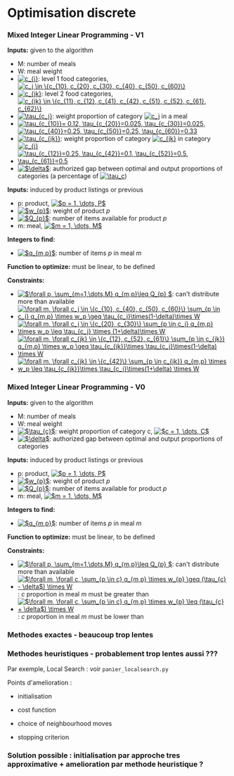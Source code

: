 # Optimisation discrete

### Mixed Integer Linear Programming - V1

**Inputs:** given to the algorithm

* M: number of meals
* W: meal weight
* <a href="https://www.codecogs.com/eqnedit.php?latex=c_{j}" target="_blank"><img src="https://latex.codecogs.com/gif.latex?c_{j}" title="c_{j}" /></a>: level 1 food categories, <a href="https://www.codecogs.com/eqnedit.php?latex=c_j&space;\in&space;\{c_{10},&space;c_{20},&space;c_{30},&space;c_{40},&space;c_{50},&space;c_{60}\}" target="_blank"><img src="https://latex.codecogs.com/gif.latex?c_j&space;\in&space;\{c_{10},&space;c_{20},&space;c_{30},&space;c_{40},&space;c_{50},&space;c_{60}\}" title="c_j \in \{c_{10}, c_{20}, c_{30}, c_{40}, c_{50}, c_{60}\}" /></a>
* <a href="https://www.codecogs.com/eqnedit.php?latex=c_{jk}" target="_blank"><img src="https://latex.codecogs.com/gif.latex?c_{jk}" title="c_{jk}" /></a>: level 2 food categories, <a href="https://www.codecogs.com/eqnedit.php?latex=c_{jk}&space;\in&space;\{c_{11},&space;c_{12},&space;c_{41},&space;c_{42},&space;c_{51},&space;c_{52},&space;c_{61},&space;c_{62}\}" target="_blank"><img src="https://latex.codecogs.com/gif.latex?c_{jk}&space;\in&space;\{c_{11},&space;c_{12},&space;c_{41},&space;c_{42},&space;c_{51},&space;c_{52},&space;c_{61},&space;c_{62}\}" title="c_{jk} \in \{c_{11}, c_{12}, c_{41}, c_{42}, c_{51}, c_{52}, c_{61}, c_{62}\}" /></a>
* <a href="https://www.codecogs.com/eqnedit.php?latex=\tau_{c_j}" target="_blank"><img src="https://latex.codecogs.com/gif.latex?\tau_{c_j}" title="\tau_{c_j}" /></a>: weight proportion of category <a href="https://www.codecogs.com/eqnedit.php?latex=c_j" target="_blank"><img src="https://latex.codecogs.com/gif.latex?c_j" title="c_j" /></a> in a meal
* <a href="https://www.codecogs.com/eqnedit.php?latex=\inline&space;\tau_{c_{10}}=&space;0.12,&space;\tau_{c_{20}}=0.025,&space;\tau_{c_{30}}=0.025" target="_blank"><img src="https://latex.codecogs.com/gif.latex?\inline&space;\tau_{c_{10}}=&space;0.12,&space;\tau_{c_{20}}=0.025,&space;\tau_{c_{30}}=0.025" title="\tau_{c_{10}}= 0.12, \tau_{c_{20}}=0.025, \tau_{c_{30}}=0.025" /></a>, <a href="https://www.codecogs.com/eqnedit.php?latex=\inline&space;\tau_{c_{40}}=0.25,&space;\tau_{c_{50}}=0.25,&space;\tau_{c_{60}}=0.33" target="_blank"><img src="https://latex.codecogs.com/gif.latex?\inline&space;\tau_{c_{40}}=0.25,&space;\tau_{c_{50}}=0.25,&space;\tau_{c_{60}}=0.33" title="\tau_{c_{40}}=0.25, \tau_{c_{50}}=0.25, \tau_{c_{60}}=0.33" /></a>
* <a href="https://www.codecogs.com/eqnedit.php?latex=\tau_{c_{jk}}" target="_blank"><img src="https://latex.codecogs.com/gif.latex?\tau_{c_{jk}}" title="\tau_{c_{jk}}" /></a>: weight proportion of category <a href="https://www.codecogs.com/eqnedit.php?latex=c_{jk}" target="_blank"><img src="https://latex.codecogs.com/gif.latex?c_{jk}" title="c_{jk}" /></a> in category <a href="https://www.codecogs.com/eqnedit.php?latex=c_{j}" target="_blank"><img src="https://latex.codecogs.com/gif.latex?c_{j}" title="c_{j}" /></a>
* <a href="https://www.codecogs.com/eqnedit.php?latex=\inline&space;\tau_{c_{12}}=0.25,&space;\tau_{c_{42}}=0.1,&space;\tau_{c_{52}}=0.5,&space;\tau_{c_{61}}=0.5" target="_blank"><img src="https://latex.codecogs.com/gif.latex?\inline&space;\tau_{c_{12}}=0.25,&space;\tau_{c_{42}}=0.1,&space;\tau_{c_{52}}=0.5,&space;\tau_{c_{61}}=0.5" title="\tau_{c_{12}}=0.25, \tau_{c_{42}}=0.1, \tau_{c_{52}}=0.5, \tau_{c_{61}}=0.5" /></a>
* <a href="https://www.codecogs.com/eqnedit.php?latex=$\delta$" target="_blank"><img src="https://latex.codecogs.com/gif.latex?$\delta$" title="$\delta$" /></a>: authorized gap between optimal and output proportions of categories (a percentage of <a href="https://www.codecogs.com/eqnedit.php?latex=\tau_c" target="_blank"><img src="https://latex.codecogs.com/gif.latex?\tau_c" title="\tau_c" /></a>)

**Inputs:** induced by product listings or previous
* p: product, <a href="https://www.codecogs.com/eqnedit.php?latex=$p&space;=&space;1,&space;\dots,&space;P$" target="_blank"><img src="https://latex.codecogs.com/gif.latex?$p&space;=&space;1,&space;\dots,&space;P$" title="$p = 1, \dots, P$" /></a>
* <a href="https://www.codecogs.com/eqnedit.php?latex=$w_{p}$" target="_blank"><img src="https://latex.codecogs.com/gif.latex?$w_{p}$" title="$w_{p}$" /></a>: weight of product *p*
* <a href="https://www.codecogs.com/eqnedit.php?latex=$Q_{p}$" target="_blank"><img src="https://latex.codecogs.com/gif.latex?$Q_{p}$" title="$Q_{p}$" /></a>: number of items available for product *p*
* m: meal, <a href="https://www.codecogs.com/eqnedit.php?latex=$m&space;=&space;1,&space;\dots,&space;M$" target="_blank"><img src="https://latex.codecogs.com/gif.latex?$m&space;=&space;1,&space;\dots,&space;M$" title="$m = 1, \dots, M$" /></a>

**Integers to find:**
* <a href="https://www.codecogs.com/eqnedit.php?latex=$q_{m,p}$" target="_blank"><img src="https://latex.codecogs.com/gif.latex?$q_{m,p}$" title="$q_{m,p}$" /></a>: number of items *p* in meal *m*

**Function to optimize:** must be linear, to be defined

**Constraints:**
* <a href="https://www.codecogs.com/eqnedit.php?latex=$\forall&space;p,&space;\sum_{m=1,\dots,M}&space;q_{m,p}\leq&space;Q_{p}&space;$" target="_blank"><img src="https://latex.codecogs.com/gif.latex?$\forall&space;p,&space;\sum_{m=1,\dots,M}&space;q_{m,p}\leq&space;Q_{p}&space;$" title="$\forall p, \sum_{m=1,\dots,M} q_{m,p}\leq Q_{p} $" /></a>: can't distribute more than available
* <a href="https://www.codecogs.com/eqnedit.php?latex=\forall&space;m,&space;\forall&space;c_j&space;\in&space;\{c_{10},&space;c_{40},&space;c_{50},&space;c_{60}\}&space;\sum_{p&space;\in&space;c_j}&space;q_{m,p}&space;\times&space;w_p&space;\geq&space;\tau_{c_j}\times(1-\delta)\times&space;W" target="_blank"><img src="https://latex.codecogs.com/gif.latex?\forall&space;m,&space;\forall&space;c_j&space;\in&space;\{c_{10},&space;c_{40},&space;c_{50},&space;c_{60}\}&space;\sum_{p&space;\in&space;c_j}&space;q_{m,p}&space;\times&space;w_p&space;\geq&space;\tau_{c_j}\times(1-\delta)\times&space;W" title="\forall m, \forall c_j \in \{c_{10}, c_{40}, c_{50}, c_{60}\} \sum_{p \in c_j} q_{m,p} \times w_p \geq \tau_{c_j}\times(1-\delta)\times W" /></a>
* <a href="https://www.codecogs.com/eqnedit.php?latex=\forall&space;m,&space;\forall&space;c_j&space;\in&space;\{c_{20},&space;c_{30}\}&space;\sum_{p&space;\in&space;c_j}&space;q_{m,p}&space;\times&space;w_p&space;\leq&space;\tau_{c_j}&space;\times&space;(1&plus;\delta)\times&space;W" target="_blank"><img src="https://latex.codecogs.com/gif.latex?\forall&space;m,&space;\forall&space;c_j&space;\in&space;\{c_{20},&space;c_{30}\}&space;\sum_{p&space;\in&space;c_j}&space;q_{m,p}&space;\times&space;w_p&space;\leq&space;\tau_{c_j}&space;\times&space;(1&plus;\delta)\times&space;W" title="\forall m, \forall c_j \in \{c_{20}, c_{30}\} \sum_{p \in c_j} q_{m,p} \times w_p \leq \tau_{c_j} \times (1+\delta)\times W" /></a>
* <a href="https://www.codecogs.com/eqnedit.php?latex=\forall&space;m,&space;\forall&space;c_{jk}&space;\in&space;\{c_{12},&space;c_{52},&space;c_{61}\}&space;\sum_{p&space;\in&space;c_{jk}}&space;q_{m,p}&space;\times&space;w_p&space;\geq&space;\tau_{c_{jk}}\times&space;\tau_{c_j}\times(1-\delta)&space;\times&space;W" target="_blank"><img src="https://latex.codecogs.com/gif.latex?\forall&space;m,&space;\forall&space;c_{jk}&space;\in&space;\{c_{12},&space;c_{52},&space;c_{61}\}&space;\sum_{p&space;\in&space;c_{jk}}&space;q_{m,p}&space;\times&space;w_p&space;\geq&space;\tau_{c_{jk}}\times&space;\tau_{c_j}\times(1-\delta)&space;\times&space;W" title="\forall m, \forall c_{jk} \in \{c_{12}, c_{52}, c_{61}\} \sum_{p \in c_{jk}} q_{m,p} \times w_p \geq \tau_{c_{jk}}\times \tau_{c_j}\times(1-\delta) \times W" /></a>
* <a href="https://www.codecogs.com/eqnedit.php?latex=\forall&space;m,&space;\forall&space;c_{jk}&space;\in&space;\{c_{42}\}&space;\sum_{p&space;\in&space;c_{jk}}&space;q_{m,p}&space;\times&space;w_p&space;\leq&space;\tau_{c_{jk}}\times&space;\tau_{c_j}\times(1&plus;\delta)&space;\times&space;W" target="_blank"><img src="https://latex.codecogs.com/gif.latex?\forall&space;m,&space;\forall&space;c_{jk}&space;\in&space;\{c_{42}\}&space;\sum_{p&space;\in&space;c_{jk}}&space;q_{m,p}&space;\times&space;w_p&space;\leq&space;\tau_{c_{jk}}\times&space;\tau_{c_j}\times(1&plus;\delta)&space;\times&space;W" title="\forall m, \forall c_{jk} \in \{c_{42}\} \sum_{p \in c_{jk}} q_{m,p} \times w_p \leq \tau_{c_{jk}}\times \tau_{c_j}\times(1+\delta) \times W" /></a>



### Mixed Integer Linear Programming - V0

**Inputs:** given to the algorithm

* M: number of meals
* W: meal weight
* <a href="https://www.codecogs.com/eqnedit.php?latex=$\tau_{c}$" target="_blank"><img src="https://latex.codecogs.com/gif.latex?$\tau_{c}$" title="$\tau_{c}$" /></a>: weight proportion of category c, <a href="https://www.codecogs.com/eqnedit.php?latex=$c&space;=&space;1,&space;\dots,&space;C$" target="_blank"><img src="https://latex.codecogs.com/gif.latex?$c&space;=&space;1,&space;\dots,&space;C$" title="$c = 1, \dots, C$" /></a>
* <a href="https://www.codecogs.com/eqnedit.php?latex=$\delta$" target="_blank"><img src="https://latex.codecogs.com/gif.latex?$\delta$" title="$\delta$" /></a>: authorized gap between optimal and output proportions of categories

**Inputs:** induced by product listings or previous
* p: product, <a href="https://www.codecogs.com/eqnedit.php?latex=$p&space;=&space;1,&space;\dots,&space;P$" target="_blank"><img src="https://latex.codecogs.com/gif.latex?$p&space;=&space;1,&space;\dots,&space;P$" title="$p = 1, \dots, P$" /></a>
* <a href="https://www.codecogs.com/eqnedit.php?latex=$w_{p}$" target="_blank"><img src="https://latex.codecogs.com/gif.latex?$w_{p}$" title="$w_{p}$" /></a>: weight of product *p*
* <a href="https://www.codecogs.com/eqnedit.php?latex=$Q_{p}$" target="_blank"><img src="https://latex.codecogs.com/gif.latex?$Q_{p}$" title="$Q_{p}$" /></a>: number of items available for product *p*
* m: meal, <a href="https://www.codecogs.com/eqnedit.php?latex=$m&space;=&space;1,&space;\dots,&space;M$" target="_blank"><img src="https://latex.codecogs.com/gif.latex?$m&space;=&space;1,&space;\dots,&space;M$" title="$m = 1, \dots, M$" /></a>

**Integers to find:**
* <a href="https://www.codecogs.com/eqnedit.php?latex=$q_{m,p}$" target="_blank"><img src="https://latex.codecogs.com/gif.latex?$q_{m,p}$" title="$q_{m,p}$" /></a>: number of items *p* in meal *m*

**Function to optimize:** must be linear, to be defined

**Constraints:**
* <a href="https://www.codecogs.com/eqnedit.php?latex=$\forall&space;p,&space;\sum_{m=1,\dots,M}&space;q_{m,p}\leq&space;Q_{p}&space;$" target="_blank"><img src="https://latex.codecogs.com/gif.latex?$\forall&space;p,&space;\sum_{m=1,\dots,M}&space;q_{m,p}\leq&space;Q_{p}&space;$" title="$\forall p, \sum_{m=1,\dots,M} q_{m,p}\leq Q_{p} $" /></a>: can't distribute more than available
* <a href="https://www.codecogs.com/eqnedit.php?latex=$\forall&space;m,&space;\forall&space;c,&space;\sum_{p&space;\in&space;c}&space;q_{m,p}&space;\times&space;w_{p}&space;\geq&space;(\tau_{c}&space;-&space;\delta$)&space;\times&space;W" target="_blank"><img src="https://latex.codecogs.com/gif.latex?$\forall&space;m,&space;\forall&space;c,&space;\sum_{p&space;\in&space;c}&space;q_{m,p}&space;\times&space;w_{p}&space;\geq&space;(\tau_{c}&space;-&space;\delta$)&space;\times&space;W" title="$\forall m, \forall c, \sum_{p \in c} q_{m,p} \times w_{p} \geq (\tau_{c} - \delta$) \times W" /></a>: *c* proportion in meal *m* must be greater than
* <a href="https://www.codecogs.com/eqnedit.php?latex=$\forall&space;m,&space;\forall&space;c,&space;\sum_{p&space;\in&space;c}&space;q_{m,p}&space;\times&space;w_{p}&space;\leq&space;(\tau_{c}&space;&plus;&space;\delta$)&space;\times&space;W" target="_blank"><img src="https://latex.codecogs.com/gif.latex?$\forall&space;m,&space;\forall&space;c,&space;\sum_{p&space;\in&space;c}&space;q_{m,p}&space;\times&space;w_{p}&space;\leq&space;(\tau_{c}&space;&plus;&space;\delta$)&space;\times&space;W" title="$\forall m, \forall c, \sum_{p \in c} q_{m,p} \times w_{p} \leq (\tau_{c} + \delta$) \times W" /></a>: *c* proportion in meal *m* must be lower than

### Methodes exactes - beaucoup trop lentes

### Methodes heuristiques - probablement trop lentes aussi ???

Par exemple, Local Search : voir `panier_localsearch.py`

Points d'amelioration :

* initialisation 

* cost function

* choice of neighbourhood moves

* stopping criterion

### Solution possible : initialisation par approche tres approximative + amelioration par methode heuristique ?
